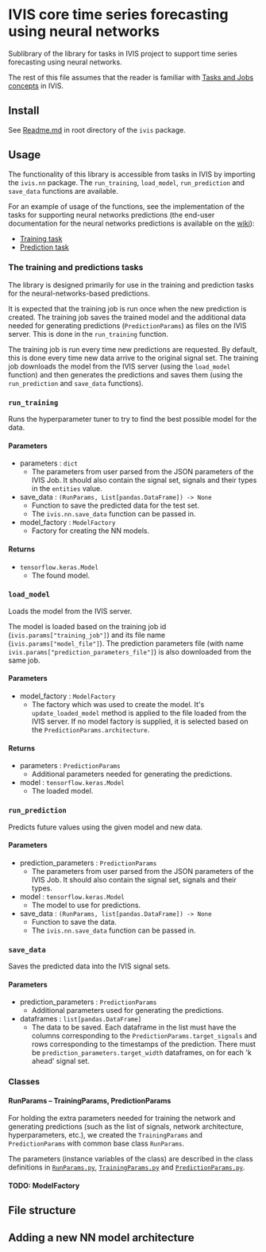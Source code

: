 # IVIS core time series forecasting using neural networks

Sublibrary of the library for tasks in IVIS project to support time series forecasting using neural networks.

The rest of this file assumes that the reader is familiar with [Tasks and Jobs concepts](https://github.com/smartarch/ivis-core/wiki/Tasks-and-Jobs) in IVIS.

## Install

See [Readme.md](../../README.md) in root directory of the `ivis` package.

## Usage

The functionality of this library is accessible from tasks in IVIS by importing the `ivis.nn` package. The `run_training`, `load_model`, `run_prediction` and `save_data` functions are available.

For an example of usage of the functions, see the implementation of the tasks for supporting neural networks predictions (the end-user documentation for the neural networks predictions is available on the [wiki](https://github.com/smartarch/ivis-core/wiki/Neural-Networks)):

* [Training task](/server/builtin-files/Neural%20Network%20Training/code.py)
* [Prediction task](/server/builtin-files/Neural%20Network%20Prediction/code.py)

### The training and predictions tasks

The library is designed primarily for use in the training and prediction tasks for the neural-networks-based predictions. 

It is expected that the training job is run once when the new prediction is created. The training job saves the trained model and the additional data needed for generating predictions (`PredictionParams`) as files on the IVIS server. This is done in the `run_training` function.

The training job is run every time new predictions are requested. By default, this is done every time new data arrive to the original signal set. The training job downloads the model from the IVIS server (using the `load_model` function) and then generates the predictions and saves them (using the `run_prediction` and `save_data` functions).

### `run_training`

Runs the hyperparameter tuner to try to find the best possible model for the data.

#### Parameters

* parameters : `dict`
  * The parameters from user parsed from the JSON parameters of the IVIS Job. It should also contain the signal set,
    signals and their types in the `entities` value.
* save_data : `(RunParams, List[pandas.DataFrame]) -> None`
  * Function to save the predicted data for the test set.
  * The `ivis.nn.save_data` function can be passed in.
* model_factory : `ModelFactory`
  * Factory for creating the NN models.

#### Returns

* `tensorflow.keras.Model`
  * The found model.

### `load_model`

Loads the model from the IVIS server.

The model is loaded based on the training job id (`ivis.params["training_job"]`) and its file name (`ivis.params["model_file"]`). The prediction parameters file (with name `ivis.params["prediction_parameters_file"]`) is also downloaded from the same job.

#### Parameters

* model_factory : `ModelFactory`
  * The factory which was used to create the model. It's `update_loaded_model` method is applied to the file loaded from the IVIS server. If no model factory is supplied, it is selected based on the `PredictionParams.architecture`.

#### Returns

* parameters : `PredictionParams`
  * Additional parameters needed for generating the predictions.
* model : `tensorflow.keras.Model`
  * The loaded model.

### `run_prediction`

Predicts future values using the given model and new data.

#### Parameters

* prediction_parameters : `PredictionParams`
  * The parameters from user parsed from the JSON parameters of the IVIS Job. It should also contain the signal set, signals and their types.
* model : `tensorflow.keras.Model`
  * The model to use for predictions.
* save_data : `(RunParams, list[pandas.DataFrame]) -> None`
  * Function to save the data.
  * The `ivis.nn.save_data` function can be passed in.

### `save_data`

Saves the predicted data into the IVIS signal sets.

#### Parameters

* prediction_parameters : `PredictionParams`
  * Additional parameters used for generating the predictions.
* dataframes : `list[pandas.DataFrame]`
  * The data to be saved. Each dataframe in the list must have the columns corresponding to the `PredictionParams.target_signals` and rows corresponding to the timestamps of the prediction. There must be `prediction_parameters.target_width` dataframes, on for each 'k ahead' signal set.
  
### Classes

#### RunParams – TrainingParams, PredictionParams

For holding the extra parameters needed for training the network and generating predictions (such as the list of signals, network architecture, hyperparameters, etc.), we created the `TrainingParams` and `PredictionParams` with common base class `RunParams`.

The parameters (instance variables of the class) are described in the class definitions in [`RunParams.py`](ParamsClasses/RunParams.py), [`TrainingParams.py`](ParamsClasses/TrainingParams.py) and [`PredictionParams.py`](ParamsClasses/PredictionParams.py).

#### TODO: ModelFactory



## File structure



## Adding a new NN model architecture

